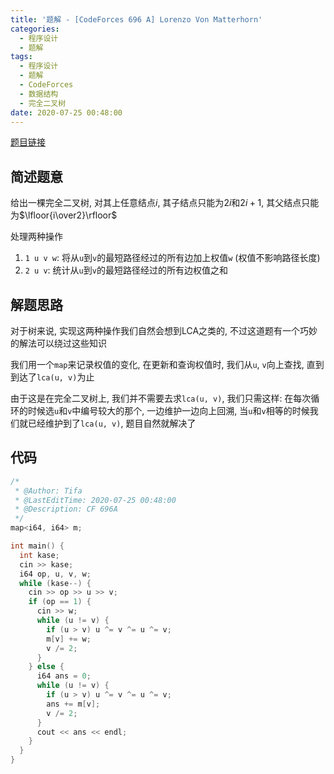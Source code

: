 ```yaml
---
title: '题解 - [CodeForces 696 A] Lorenzo Von Matterhorn'
categories:
  - 程序设计
  - 题解
tags:
  - 程序设计
  - 题解
  - CodeForces
  - 数据结构
  - 完全二叉树
date: 2020-07-25 00:48:00
---
```

[题目链接](https://codeforces.com/problemset/problem/696/A)

<!-- more -->

## 简述题意

给出一棵完全二叉树, 对其上任意结点$i$, 其子结点只能为$2i$和$2i+1$, 其父结点只能为$\lfloor{i\over2}\rfloor$

处理两种操作

1. `1 u v w`: 将从`u`到`v`的最短路径经过的所有边加上权值`w` (权值不影响路径长度)
1. `2 u v`: 统计从`u`到`v`的最短路径经过的所有边权值之和

## 解题思路

对于树来说, 实现这两种操作我们自然会想到LCA之类的, 不过这道题有一个巧妙的解法可以绕过这些知识

我们用一个`map`来记录权值的变化, 在更新和查询权值时, 我们从`u`, `v`向上查找, 直到到达了`lca(u, v)`为止

由于这是在完全二叉树上, 我们并不需要去求`lca(u, v)`, 我们只需这样: 在每次循环的时候选`u`和`v`中编号较大的那个, 一边维护一边向上回溯, 当`u`和`v`相等的时候我们就已经维护到了`lca(u, v)`, 题目自然就解决了

## 代码

```cpp
/*
 * @Author: Tifa
 * @LastEditTime: 2020-07-25 00:48:00
 * @Description: CF 696A
 */
map<i64, i64> m;

int main() {
  int kase;
  cin >> kase;
  i64 op, u, v, w;
  while (kase--) {
    cin >> op >> u >> v;
    if (op == 1) {
      cin >> w;
      while (u != v) {
        if (u > v) u ^= v ^= u ^= v;
        m[v] += w;
        v /= 2;
      }
    } else {
      i64 ans = 0;
      while (u != v) {
        if (u > v) u ^= v ^= u ^= v;
        ans += m[v];
        v /= 2;
      }
      cout << ans << endl;
    }
  }
}
```
